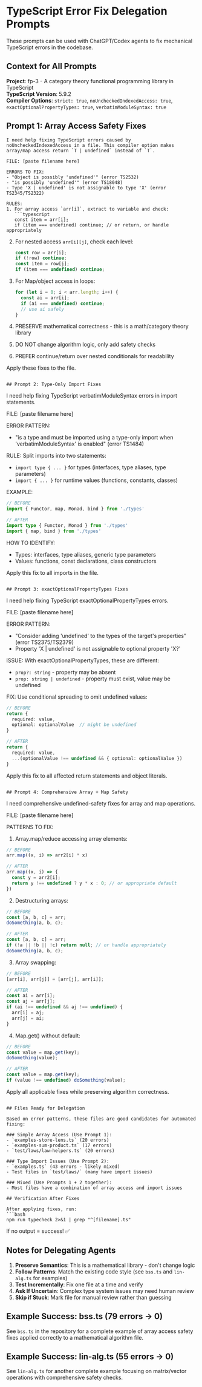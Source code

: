 # TypeScript Error Fix Delegation Prompts

These prompts can be used with ChatGPT/Codex agents to fix mechanical TypeScript errors in the codebase.

## Context for All Prompts

**Project**: fp-3 - A category theory functional programming library in TypeScript  
**TypeScript Version**: 5.9.2  
**Compiler Options**: `strict: true`, `noUncheckedIndexedAccess: true`, `exactOptionalPropertyTypes: true`, `verbatimModuleSyntax: true`

## Prompt 1: Array Access Safety Fixes

```
I need help fixing TypeScript errors caused by noUncheckedIndexedAccess in a file. This compiler option makes array/map access return `T | undefined` instead of `T`.

FILE: [paste filename here]

ERRORS TO FIX:
- "Object is possibly 'undefined'" (error TS2532)
- "is possibly 'undefined'" (error TS18048)
- Type 'X | undefined' is not assignable to type 'X' (error TS2345/TS2322)

RULES:
1. For array access `arr[i]`, extract to variable and check:
   ```typescript
   const item = arr[i];
   if (item === undefined) continue; // or return, or handle appropriately
   ```

2. For nested access `arr[i][j]`, check each level:
   ```typescript
   const row = arr[i];
   if (!row) continue;
   const item = row[j];
   if (item === undefined) continue;
   ```

3. For Map/object access in loops:
   ```typescript
   for (let i = 0; i < arr.length; i++) {
     const ai = arr[i];
     if (ai === undefined) continue;
     // use ai safely
   }
   ```

4. PRESERVE mathematical correctness - this is a math/category theory library
5. DO NOT change algorithm logic, only add safety checks
6. PREFER continue/return over nested conditionals for readability

Apply these fixes to the file.
```

## Prompt 2: Type-Only Import Fixes

```
I need help fixing TypeScript verbatimModuleSyntax errors in import statements.

FILE: [paste filename here]

ERROR PATTERN:
- "is a type and must be imported using a type-only import when 'verbatimModuleSyntax' is enabled" (error TS1484)

RULE:
Split imports into two statements:
- `import type { ... }` for types (interfaces, type aliases, type parameters)
- `import { ... }` for runtime values (functions, constants, classes)

EXAMPLE:
```typescript
// BEFORE
import { Functor, map, Monad, bind } from './types'

// AFTER  
import type { Functor, Monad } from './types'
import { map, bind } from './types'
```

HOW TO IDENTIFY:
- Types: interfaces, type aliases, generic type parameters
- Values: functions, const declarations, class constructors

Apply this fix to all imports in the file.
```

## Prompt 3: exactOptionalPropertyTypes Fixes

```
I need help fixing TypeScript exactOptionalPropertyTypes errors.

FILE: [paste filename here]

ERROR PATTERN:
- "Consider adding 'undefined' to the types of the target's properties" (error TS2375/TS2379)
- Property 'X | undefined' is not assignable to optional property 'X?'

ISSUE: With exactOptionalPropertyTypes, these are different:
- `prop?: string` - property may be absent
- `prop: string | undefined` - property must exist, value may be undefined

FIX: Use conditional spreading to omit undefined values:
```typescript
// BEFORE
return {
  required: value,
  optional: optionalValue  // might be undefined
}

// AFTER
return {
  required: value,
  ...(optionalValue !== undefined && { optional: optionalValue })
}
```

Apply this fix to all affected return statements and object literals.
```

## Prompt 4: Comprehensive Array + Map Safety

```
I need comprehensive undefined-safety fixes for array and map operations.

FILE: [paste filename here]

PATTERNS TO FIX:

1. Array.map/reduce accessing array elements:
```typescript
// BEFORE
arr.map((x, i) => arr2[i] * x)

// AFTER
arr.map((x, i) => {
  const y = arr2[i];
  return y !== undefined ? y * x : 0; // or appropriate default
})
```

2. Destructuring arrays:
```typescript
// BEFORE
const [a, b, c] = arr;
doSomething(a, b, c);

// AFTER
const [a, b, c] = arr;
if (!a || !b || !c) return null; // or handle appropriately
doSomething(a, b, c);
```

3. Array swapping:
```typescript
// BEFORE
[arr[i], arr[j]] = [arr[j], arr[i]];

// AFTER
const ai = arr[i];
const aj = arr[j];
if (ai !== undefined && aj !== undefined) {
  arr[i] = aj;
  arr[j] = ai;
}
```

4. Map.get() without default:
```typescript
// BEFORE
const value = map.get(key);
doSomething(value);

// AFTER
const value = map.get(key);
if (value !== undefined) doSomething(value);
```

Apply all applicable fixes while preserving algorithm correctness.
```

## Files Ready for Delegation

Based on error patterns, these files are good candidates for automated fixing:

### Simple Array Access (Use Prompt 1):
- `examples-store-lens.ts` (20 errors)
- `examples-sum-product.ts` (17 errors)  
- `test/laws/law-helpers.ts` (20 errors)

### Type Import Issues (Use Prompt 2):
- `examples.ts` (43 errors - likely mixed)
- Test files in `test/laws/` (many have import issues)

### Mixed (Use Prompts 1 + 2 together):
- Most files have a combination of array access and import issues

## Verification After Fixes

After applying fixes, run:
```bash
npm run typecheck 2>&1 | grep "^[filename].ts"
```

If no output = success! ✅

## Notes for Delegating Agents

1. **Preserve Semantics**: This is a mathematical library - don't change logic
2. **Follow Patterns**: Match the existing code style (see `bss.ts` and `lin-alg.ts` for examples)
3. **Test Incrementally**: Fix one file at a time and verify
4. **Ask If Uncertain**: Complex type system issues may need human review
5. **Skip if Stuck**: Mark file for manual review rather than guessing

## Example Success: bss.ts (79 errors → 0)

See `bss.ts` in the repository for a complete example of array access safety fixes applied correctly to a mathematical algorithm file.

## Example Success: lin-alg.ts (55 errors → 0)

See `lin-alg.ts` for another complete example focusing on matrix/vector operations with comprehensive safety checks.

